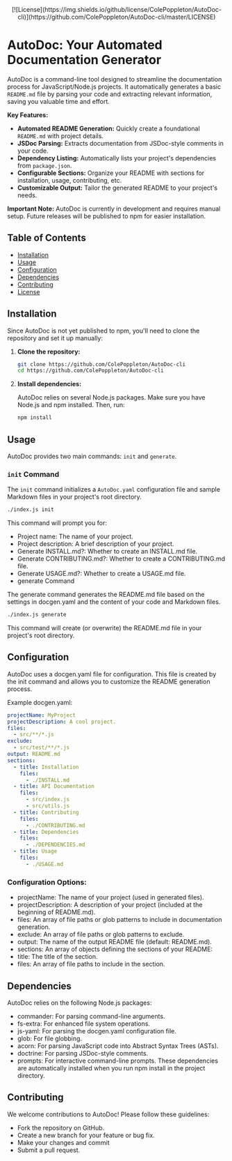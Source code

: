 <div align="center">
    [![License](https://img.shields.io/github/license/ColePoppleton/AutoDoc-cli)](https://github.com/ColePoppleton/AutoDoc-cli/master/LICENSE)
</div>

# AutoDoc: Your Automated Documentation Generator

AutoDoc is a command-line tool designed to streamline the documentation process for JavaScript/Node.js projects. It automatically generates a basic `README.md` file by parsing your code and extracting relevant information, saving you valuable time and effort.

**Key Features:**

* **Automated README Generation:** Quickly create a foundational `README.md` with project details.
* **JSDoc Parsing:** Extracts documentation from JSDoc-style comments in your code.
* **Dependency Listing:** Automatically lists your project's dependencies from `package.json`.
* **Configurable Sections:** Organize your README with sections for installation, usage, contributing, etc.
* **Customizable Output:** Tailor the generated README to your project's needs.

**Important Note:** AutoDoc is currently in development and requires manual setup.  Future releases will be published to npm for easier installation.

## Table of Contents

* [Installation](#installation)
* [Usage](#usage)
* [Configuration](#configuration)
* [Dependencies](#dependencies)
* [Contributing](#contributing)
* [License](#license)

## Installation

Since AutoDoc is not yet published to npm, you'll need to clone the repository and set it up manually:

1.  **Clone the repository:**

    ```bash
    git clone https://github.com/ColePoppleton/AutoDoc-cli
    cd https://github.com/ColePoppleton/AutoDoc-cli
    ```

2.  **Install dependencies:**

    AutoDoc relies on several Node.js packages. Make sure you have Node.js and npm installed. Then, run:

    ```bash
    npm install
    ```

## Usage

AutoDoc provides two main commands: `init` and `generate`.

### `init` Command

The `init` command initializes a `AutoDoc.yaml` configuration file and sample Markdown files in your project's root directory.

```bash
./index.js init
```

This command will prompt you for:

* Project name: The name of your project.
* Project description: A brief description of your project.
* Generate INSTALL.md?: Whether to create an INSTALL.md file.
* Generate CONTRIBUTING.md?: Whether to create a CONTRIBUTING.md file.
* Generate USAGE.md?: Whether to create a USAGE.md file.
* generate Command

The generate command generates the README.md file based on the settings in docgen.yaml and the content of your code and Markdown files.

```Bash
./index.js generate
```
This command will create (or overwrite) the README.md file in your project's root directory.

## Configuration
AutoDoc uses a docgen.yaml file for configuration. This file is created by the init command and allows you to customize the README generation process.

Example docgen.yaml:

```YAML
projectName: MyProject
projectDescription: A cool project.
files:
  - src/**/*.js
exclude:
  - src/test/**/*.js
output: README.md
sections:
  - title: Installation
    files:
      - ./INSTALL.md
  - title: API Documentation
    files:
      - src/index.js
      - src/utils.js
  - title: Contributing
    files:
      - ./CONTRIBUTING.md
  - title: Dependencies
    files:
      - ./DEPENDENCIES.md
  - title: Usage
    files:
      - ./USAGE.md
```
### Configuration Options:

* projectName: The name of your project (used in generated files).
* projectDescription: A description of your project (included at the beginning of README.md).
* files: An array of file paths or glob patterns to include in documentation generation.
* exclude: An array of file paths or glob patterns to exclude.
* output: The name of the output README file (default: README.md).
* sections: An array of objects defining the sections of your README:
* title: The title of the section.
* files: An array of file paths to include in the section.

## Dependencies
AutoDoc relies on the following Node.js packages:

* commander: For parsing command-line arguments.
* fs-extra: For enhanced file system operations.
* js-yaml: For parsing the docgen.yaml configuration file.
* glob: For file globbing.
* acorn: For parsing JavaScript code into Abstract Syntax Trees (ASTs).
* doctrine: For parsing JSDoc-style comments.
* prompts: For interactive command-line prompts.
These dependencies are automatically installed when you run npm install in the project directory.

## Contributing
We welcome contributions to AutoDoc! Please follow these guidelines:

* Fork the repository on GitHub.
* Create a new branch for your feature or bug fix.
* Make your changes and commit
* Submit a pull request.
